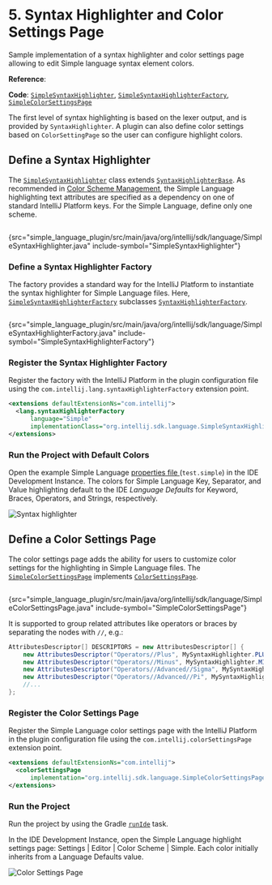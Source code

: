 <!-- Copyright 2000-2024 JetBrains s.r.o. and other contributors. Use of this source code is governed by the Apache 2.0 license that can be found in the LICENSE file. -->

# 5. Syntax Highlighter and Color Settings Page

<link-summary>Sample implementation of a syntax highlighter and color settings page allowing to edit Simple language syntax element colors.</link-summary>

<tldr>

**Reference**: [](syntax_highlighting_and_error_highlighting.md)

**Code**: [`SimpleSyntaxHighlighter`](%gh-sdk-samples-master%/simple_language_plugin/src/main/java/org/intellij/sdk/language/SimpleSyntaxHighlighter.java),
[`SimpleSyntaxHighlighterFactory`](%gh-sdk-samples-master%/simple_language_plugin/src/main/java/org/intellij/sdk/language/SimpleSyntaxHighlighterFactory.java),
[`SimpleColorSettingsPage`](%gh-sdk-samples-master%/simple_language_plugin/src/main/java/org/intellij/sdk/language/SimpleColorSettingsPage.java)

</tldr>

<include from="language_and_filetype.md" element-id="custom_language_tutorial_header"></include>

The first level of syntax highlighting is based on the lexer output, and is provided by `SyntaxHighlighter`.
A plugin can also define color settings based on `ColorSettingPage` so the user can configure highlight colors.

## Define a Syntax Highlighter

The [`SimpleSyntaxHighlighter`](%gh-sdk-samples-master%/simple_language_plugin/src/main/java/org/intellij/sdk/language/SimpleSyntaxHighlighter.java) class extends [`SyntaxHighlighterBase`](%gh-ic%/platform/editor-ui-api/src/com/intellij/openapi/fileTypes/SyntaxHighlighterBase.java).
As recommended in [Color Scheme Management](color_scheme_management.md#text-attribute-key-dependency), the Simple Language highlighting text attributes are specified as a dependency on one of standard IntelliJ Platform keys.
For the Simple Language, define only one scheme.

```java
```
{src="simple_language_plugin/src/main/java/org/intellij/sdk/language/SimpleSyntaxHighlighter.java" include-symbol="SimpleSyntaxHighlighter"}

### Define a Syntax Highlighter Factory

The factory provides a standard way for the IntelliJ Platform to instantiate the syntax highlighter for Simple Language files.
Here, [`SimpleSyntaxHighlighterFactory`](%gh-sdk-samples-master%/simple_language_plugin/src/main/java/org/intellij/sdk/language/SimpleSyntaxHighlighterFactory.java)
subclasses [`SyntaxHighlighterFactory`](%gh-ic%/platform/editor-ui-api/src/com/intellij/openapi/fileTypes/SyntaxHighlighterFactory.java).

```java
```
{src="simple_language_plugin/src/main/java/org/intellij/sdk/language/SimpleSyntaxHighlighterFactory.java" include-symbol="SimpleSyntaxHighlighterFactory"}

### Register the Syntax Highlighter Factory

Register the factory with the IntelliJ Platform in the plugin configuration file using the `com.intellij.lang.syntaxHighlighterFactory` extension point.

```xml
<extensions defaultExtensionNs="com.intellij">
  <lang.syntaxHighlighterFactory
      language="Simple"
      implementationClass="org.intellij.sdk.language.SimpleSyntaxHighlighterFactory"/>
</extensions>
```

### Run the Project with Default Colors

Open the example Simple Language [properties file ](lexer_and_parser_definition.md#run-the-project) (`test.simple`) in the IDE Development Instance.
The colors for Simple Language Key, Separator, and Value highlighting default to the IDE _Language Defaults_ for Keyword, Braces, Operators, and Strings, respectively.

![Syntax highlighter](syntax_highlighter.png)

## Define a Color Settings Page

The color settings page adds the ability for users to customize color settings for the highlighting in Simple Language files.
The [`SimpleColorSettingsPage`](%gh-sdk-samples-master%/simple_language_plugin/src/main/java/org/intellij/sdk/language/SimpleColorSettingsPage.java)
implements [`ColorSettingsPage`](%gh-ic%/platform/platform-api/src/com/intellij/openapi/options/colors/ColorSettingsPage.java).

```java
```
{src="simple_language_plugin/src/main/java/org/intellij/sdk/language/SimpleColorSettingsPage.java" include-symbol="SimpleColorSettingsPage"}

It is supported to group related attributes like operators or braces by separating the nodes with `//`, e.g.:

```java
AttributesDescriptor[] DESCRIPTORS = new AttributesDescriptor[] {
    new AttributesDescriptor("Operators//Plus", MySyntaxHighlighter.PLUS),
    new AttributesDescriptor("Operators//Minus", MySyntaxHighlighter.MINUS),
    new AttributesDescriptor("Operators//Advanced//Sigma", MySyntaxHighlighter.SIGMA),
    new AttributesDescriptor("Operators//Advanced//Pi", MySyntaxHighlighter.PI),
    //...
};
```

### Register the Color Settings Page

Register the Simple Language color settings page with the IntelliJ Platform in the plugin configuration file using the `com.intellij.colorSettingsPage` extension point.

```xml
<extensions defaultExtensionNs="com.intellij">
  <colorSettingsPage
      implementation="org.intellij.sdk.language.SimpleColorSettingsPage"/>
</extensions>
```

### Run the Project

Run the project by using the Gradle [`runIde`](creating_plugin_project.md#使用runIde-Gradle任务运行插件) task.

In the IDE Development Instance, open the Simple Language highlight settings page: <ui-path>Settings | Editor | Color Scheme | Simple</ui-path>.
Each color initially inherits from a <control>Language Defaults</control> value.

![Color Settings Page](color_settings_page.png)
